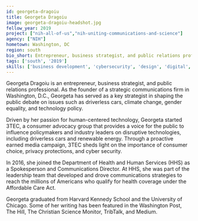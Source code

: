 ```yaml
---
id: georgeta-dragoiu
title: Georgeta Dragoiu
image: georgeta-dragoiu-headshot.jpg
fellow_year: 2019
project: ["nih-all-of-us","nih-uniting-communications-and-science"]
agency: ["NIH"]
hometown: Washington, DC
region: south
bio_short: Entrepreneur, business strategist, and public relations professional, shaping public policy debates through strategic communications and creative stakeholder engagement.
tags: ['south', '2019']
skills: ['business development', 'cybersecurity', 'design', 'digital', 'policy']
---
```


Georgeta Dragoiu is an entrepreneur, business strategist, and public relations professional. As the founder of a strategic communications firm in Washington, D.C., Georgeta has served as a key strategist in shaping the public debate on issues such as driverless cars, climate change, gender equality, and technology policy.

Driven by her passion for human-centered technology, Georgeta started 3TEC, a consumer advocacy group that provides a voice for the public to influence policymakers and industry leaders on disruptive technologies, including driverless cars and renewable energy. Through a proactive earned media campaign, 3TEC sheds light on the importance of consumer choice, privacy protections, and cyber security.

In 2016, she joined the Department of Health and Human Services (HHS) as a Spokesperson and Communications Director. At HHS, she was part of the leadership team that developed and drove communications strategies to reach the millions of Americans who qualify for health coverage under the Affordable Care Act.

Georgeta graduated from Harvard Kennedy School and the University of Chicago. Some of her writing has been featured in the Washington Post, The Hill, The Christian Science Monitor, TribTalk, and Medium.
